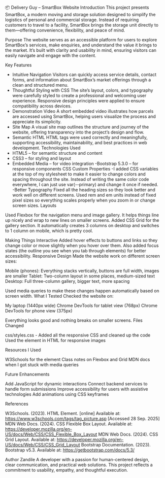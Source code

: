 📦 Delivery Guy – SmartBox Website
Introduction
This project presents SmartBox, a modern moving and storage solution designed to simplify the logistics of personal and commercial storage. Instead of requiring customers to travel to a facility, SmartBox brings the storage unit directly to them—offering convenience, flexibility, and peace of mind.

Purpose
The website serves as an accessible platform for users to explore SmartBox’s services, make enquiries, and understand the value it brings to the market. It’s built with clarity and usability in mind, ensuring visitors can easily navigate and engage with the content.

Key Features

- Intuitive Navigation
  Visitors can quickly access service details, contact forms, and information about SmartBox’s market offerings through a clean and structured menu.
- Thoughtful Styling with CSS
  The site’s layout, colors, and typography were carefully styled to create a professional and welcoming user experience. Responsive design principles were applied to ensure compatibility across devices.
- Demonstration Video
  A short embedded video illustrates how parcels are accessed using SmartBox, helping users visualize the process and appreciate its simplicity.
- Site Map
  A visual site map outlines the structure and journey of the website, offering transparency into the project’s design and flow.
- Semantic HTML
  HTML tags were used correctly and meaningfully, supporting accessibility, maintainability, and best practices in web development.
  Technologies Used
- HTML5 – for semantic structure and content
- CSS3 – for styling and layout
- Embedded Media – for video integration
  -Bootstrap 5.3.0 – for responsive components
  CSS Custom Properties
  -I added CSS variables at the top of my stylesheet to make it easier to change colors and spacing throughout the site. Instead of writing the same color code everywhere, I can just use var(--primary) and change it once if needed.
  -Better Typography
  Fixed all the heading sizes so they look better and work well on different screens. Used rem and em units instead of fixed pixel sizes so everything scales properly when you zoom in or change screen sizes.
  Layouts

Used Flexbox for the navigation menu and image gallery. It helps things line up nicely and wrap to new lines on smaller screens.
Added CSS Grid for the gallery section. It automatically creates 3 columns on desktop and switches to 1 column on mobile, which is pretty cool.

Making Things Interactive
Added hover effects to buttons and links so they change color or move slightly when you hover over them. Also added focus states (the outline you see when you tab through elements) for better accessibility.
Responsive Design
Made the website work on different screen sizes:

Mobile (phones): Everything stacks vertically, buttons are full width, images are smaller
Tablet: Two-column layout in some places, medium-sized text
Desktop: Full three-column gallery, bigger text, more spacing

Used media queries to make these changes happen automatically based on screen width.
What I Tested
Checked the website on:

My laptop (1440px wide)
Chrome DevTools for tablet view (768px)
Chrome DevTools for phone view (375px)

Everything looks good and nothing breaks on smaller screens.
Files Changed

css/styles.css - Added all the responsive CSS and cleaned up the code
Used the <picture> element in HTML for responsive images

Resources I Used

W3Schools for the <picture> element
Class notes on Flexbox and Grid
MDN docs when I got stuck with media queries

Future Enhancements

Add JavaScript for dynamic interactions
Connect backend services to handle form submissions
Improve accessibility for users with assistive technologies
Add animations using CSS keyframes

References

W3Schools. (2023). HTML <picture> Element. [online] Available at: https://www.w3schools.com/tags/tag_picture.asp [Accessed 28 Sep. 2025]
MDN Web Docs. (2024). CSS Flexible Box Layout. Available at: https://developer.mozilla.org/en-US/docs/Web/CSS/CSS_Flexible_Box_Layout
MDN Web Docs. (2024). CSS Grid Layout. Available at: https://developer.mozilla.org/en-US/docs/Web/CSS/CSS_Grid_Layout
Bootstrap Documentation. (2023). Bootstrap v5.3. Available at: https://getbootstrap.com/docs/5.3/

Author
Zandile
A developer with a passion for human-centered design, clear communication, and practical web solutions. This project reflects a commitment to usability, empathy, and thoughtful execution.

